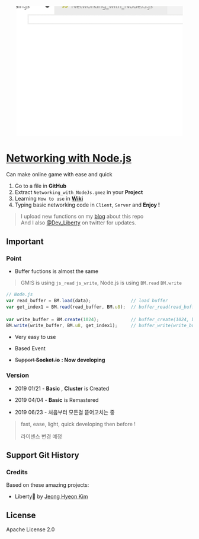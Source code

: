 <div align="center">
<a href="https://github.com/des5141/Networking-with-Node.js/wiki">
<img alt="Go To Wiki" src="./Images/Run.gif" width="450" />
</a>
</div>

# [Networking with Node.js](https://github.com/des5141/Networking-with-Node.js)

Can make online game with ease and quick

1. Go to a file in **GitHub**
2. Extract `Networking_with_NodeJs.gmez` in your **Project**
3. Learning `How to use` in **[Wiki](https://github.com/des5141/Networking-with-Node.js/wiki)**
4. Typing basic networking code in `Client`, `Server` and **Enjoy !**

> I upload new functions on my [blog](https://blog.naver.com/rhea31) about this repo  
> And I also [@Dev_Liberty](https://twitter.com/Dev_Liberty) on twitter for updates.

## Important

### Point

* Buffer fuctions is almost the same
> GM:S is using `js_read` `js_write`, Node.js is using `BM.read` `BM.write`
> 
```js
// Node.js
var read_buffer = BM.load(data);               // load buffer
var get_index1 = BM.read(read_buffer, BM.u8);  // buffer_read(read_buffer, buffer_u8);

var write_buffer = BM.create(1024);            // buffer_create(1024, buffer_grow, 1);
BM.write(write_buffer, BM.u8, get_index1);     // buffer_write(write_buffer, buffer_u8);
```

* Very easy to use

* Based Event

* ~~Support **Socket.io**~~ **: Now developing**

### Version

* 2019 01/21 - **Basic** , **Cluster** is Created

* 2019 04/04 - **Basic** is Remastered 
  
* 2019 06/23 - 처음부터 모든걸 뜯어고치는 중
> fast, ease, light, quick developing then before !
>
> 라이센스 변경 예정

## Support Git History

### Credits

Based on these amazing projects:

- Liberty🌠 by [Jeong Hyeon Kim](https://github.com/des5141)

## License

Apache License 2.0
